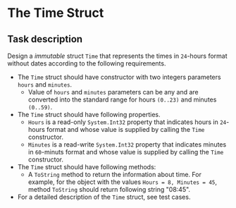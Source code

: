 # The Time Struct

## Task description
Design a *immutable* struct `Time` that represents the times in `24`-hours format without dates according to the following requirements.    
- The `Time` struct should have constructor with two integers parameters `hours` and `minutes`. 
    - Value of `hours` and `minutes` parameters can be any and are converted into the standard range for hours `(0..23)` and minutes `(0..59)`.
- The `Time` struct should have following properties.
    - `Hours` is a read-only `System.Int32` property that indicates hours in `24`-hours format and whose value is supplied by calling the `Time` constructor.
    - `Minutes` is a read-write `System.Int32` property that indicates minutes in `60`-minuts format and whose value is supplied by calling the `Time` constructor.
- The `Time` struct should have following methods:
    - A `ToString` method to return the information about time. For example, for the object with the values `Hours = 8, Minutes = 45`, method `ToString` should return following string "08:45".
-  For a detailed description of the `Time` struct, see test cases. 